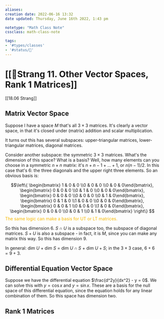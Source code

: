 ```yaml
---
aliases:
creation date: 2022-06-16 13:32
date updated: Thursday, June 16th 2022, 1:43 pm

notetype: "Math Class Note"
cssclass: math-class-note

tags: 
- '#types/classes'
- '#status/🚧'
---
```


# [[🚧Strang 11. Other Vector Spaces, Rank 1 Matrices]]
[[18.06 Strang]]

## Matrix Vector Space

Suppose I have a space $M$ that's all $3 \times 3$ matrices. It's clearly a vector space, in that it's closed under (matrix) addition and scalar multiplication. 

It turns out this has several subspaces: upper-triangular matrices, lower-triangular matrices, diagonal matrices. 

Consider another subspace: the symmetric $3 \times 3$ matrices. What's the dimension of this space? What is a basis?
Well, how many elements can you choose in a symmetric $n \times n$ matrix: it's $n + n-1 + \ldots + 1$, or $n(n-1)/2$. In this case that's $6$: the three diagonals and the upper right three elements. So an obvious basis is: 

$$\left\{ 
\begin{bmatrix} 1 & 0 & 0 \\0 & 0 & 0 \\0 & 0 & 0\end{bmatrix},
\begin{bmatrix} 0 & 0 & 0 \\0 & 1 & 0 \\0 & 0 & 0\end{bmatrix},
\begin{bmatrix} 0 & 0 & 0 \\0 & 0 & 0 \\0 & 1 & 0\end{bmatrix},
\begin{bmatrix} 0 & 1 & 0 \\1 & 0 & 0 \\0 & 0 & 0\end{bmatrix},
\begin{bmatrix} 0 & 0 & 1 \\0 & 0 & 0 \\1 & 0 & 0\end{bmatrix},
\begin{bmatrix} 0 & 0 & 0 \\0 & 0 & 1 \\0 & 1 & 0\end{bmatrix}
\right\} $$
<font color=#F7B801>The same logic can make a basis for UT or LT matrices.</font>

So this has dimension $6$. $S \cap U$ is a subspace too, the subspace of diagonal matrices. $S + U$ is also a subspace - in fact, it is $M$, since you can make any matrix this way. So this has dimension $9$. 

In general: dim $U$ + dim $S$ = dim $U \cap S$ + dim $U + S$; in the $3 \times 3$ case, $6 + 6 = 9  + 3$. 


## Differential Equation Vector Space

Suppose we have the differential equation $\frac{d^2y}{dx^2} - y = 0$. We can solve this with $y = \cos x$ and $y = \sin x$. These are a basis for the null space of this differential equation, since the equation holds for any linear combination of them. So this space has dimension two. 


## Rank 1 Matrices 